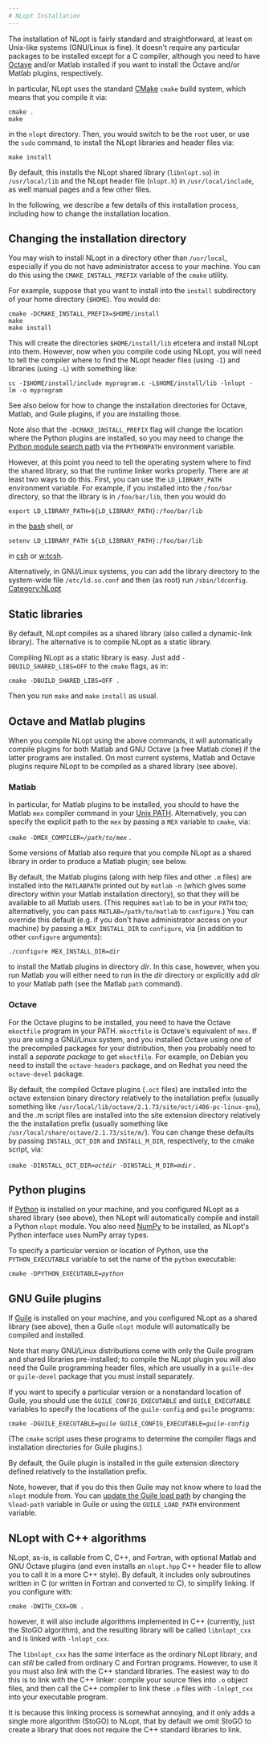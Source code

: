 ```yaml
---
# NLopt Installation
---
```


The installation of NLopt is fairly standard and straightforward, at least on Unix-like systems (GNU/Linux is fine). It doesn't require any particular packages to be installed except for a C compiler, although you need to have [Octave](https://en.wikipedia.org/wiki/GNU_Octave) and/or Matlab installed if you want to install the Octave and/or Matlab plugins, respectively.

In particular, NLopt uses the standard [CMake](https://cmake.org/) `cmake` build system, which means that you compile it via:

```
cmake .
make
```


in the `nlopt` directory. Then, you would switch to be the `root` user, or use the `sudo` command, to install the NLopt libraries and header files via:

```
make install
```


By default, this installs the NLopt shared library (`libnlopt.so`) in `/usr/local/lib` and the NLopt header file (`nlopt.h`) in `/usr/local/include`, as well manual pages and a few other files.

In the following, we describe a few details of this installation process, including how to change the installation location.

Changing the installation directory
-----------------------------------

You may wish to install NLopt in a directory other than `/usr/local`, especially if you do not have administrator access to your machine. You can do this using the `CMAKE_INSTALL_PREFIX` variable of the `cmake` utility.

For example, suppose that you want to install into the `install` subdirectory of your home directory (`$HOME`). You would do:

```
cmake -DCMAKE_INSTALL_PREFIX=$HOME/install
make
make install
```


This will create the directories `$HOME/install/lib` etcetera and install NLopt into them. However, now when you compile code using NLopt, you will need to tell the compiler where to find the NLopt header files (using `-I`) and libraries (using `-L`) with something like:

```
cc -I$HOME/install/include myprogram.c -L$HOME/install/lib -lnlopt -lm -o myprogram
```


See also below for how to change the installation directories for Octave, Matlab, and Guile plugins, if you are installing those.

Note also that the `-DCMAKE_INSTALL_PREFIX` flag will change the location where the Python plugins are installed, so you may need to change the [Python module search path](http://docs.python.org/tutorial/modules.html#the-module-search-path) via the `PYTHONPATH` environment variable.

However, at this point you need to tell the operating system where to find the shared library, so that the runtime linker works properly. There are at least two ways to do this. First, you can use the `LD_LIBRARY_PATH` environment variable. For example, if you installed into the `/foo/bar` directory, so that the library is in `/foo/bar/lib`, then you would do

```
export LD_LIBRARY_PATH=${LD_LIBRARY_PATH}:/foo/bar/lib
```


in the [bash](https://en.wikipedia.org/wiki/Bash) shell, or

```
setenv LD_LIBRARY_PATH ${LD_LIBRARY_PATH}:/foo/bar/lib
```


in [csh](https://en.wikipedia.org/wiki/csh) or [w:tcsh](https://en.wikipedia.org/wiki/tcsh).

Alternatively, in GNU/Linux systems, you can add the library directory to the system-wide file `/etc/ld.so.conf` and then (as root) run `/sbin/ldconfig`. [Category:NLopt](index.md)

Static libraries
----------------

By default, NLopt compiles as a shared library (also called a dynamic-link library). The alternative is to compile NLopt as a static library.

Compiling NLopt as a static library is easy. Just add `-DBUILD_SHARED_LIBS=OFF` to the `cmake` flags, as in:

```
cmake -DBUILD_SHARED_LIBS=OFF .
```


Then you run `make` and `make` `install` as usual.


Octave and Matlab plugins
-------------------------

When you compile NLopt using the above commands, it will automatically compile plugins for both Matlab and GNU Octave (a free Matlab clone) if the latter programs are installed. On most current systems, Matlab and Octave plugins require NLopt to be compiled as a shared library (see above).

### Matlab

In particular, for Matlab plugins to be installed, you should to have the Matlab `mex` compiler command in your [Unix PATH](http://kb.iu.edu/data/acar.html). Alternatively, you can specify the explicit path to the `mex` by passing a `MEX` variable to `cmake`, via:

`cmake -DMEX_COMPILER=`*`/path/to/mex`* .

Some versions of Matlab also require that you compile NLopt as a shared library in order to produce a Matlab plugin; see below.

By default, the Matlab plugins (along with help files and other `.m` files) are installed into the `MATLABPATH` printed out by `matlab` `-n` (which gives some directory within your Matlab installation directory), so that they will be available to all Matlab users. (This requires `matlab` to be in your `PATH` too; alternatively, you can pass `MATLAB=/path/to/matlab` to `configure`.) You can override this default (e.g. if you don't have administrator access on your machine) by passing a `MEX_INSTALL_DIR` to `configure`, via (in addition to other `configure` arguments):

`./configure MEX_INSTALL_DIR=`*`dir`*

to install the Matlab plugins in directory *dir*. In this case, however, when you run Matlab you will either need to run in the *dir* directory or explicitly add *dir* to your Matlab path (see the Matlab `path` command).

### Octave

For the Octave plugins to be installed, you need to have the Octave `mkoctfile` program in your PATH. `mkoctfile` is Octave's equivalent of `mex`. If you are using a GNU/Linux system, and you installed Octave using one of the precompiled packages for your distribution, then you probably need to install a *separate package* to get `mkoctfile`. For example, on Debian you need to install the `octave-headers` package, and on Redhat you need the `octave-devel` package.

By default, the compiled Octave plugins (`.oct` files) are installed into the octave extension binary directory relatively to the installation prefix (usually something like `/usr/local/lib/octave/2.1.73/site/oct/i486-pc-linux-gnu`), and the .m script files are installed into the site extension directory relatively the the installation prefix (usually something like `/usr/local/share/octave/2.1.73/site/m/`). You can change these defaults by passing `INSTALL_OCT_DIR` and `INSTALL_M_DIR`, respectively, to the cmake script, via:

`cmake -DINSTALL_OCT_DIR=`*`octdir`*` -DINSTALL_M_DIR=`*`mdir`* .


Python plugins
--------------

If [Python](https://en.wikipedia.org/wiki/Python_(programming_language)) is installed on your machine, and you configured NLopt as a shared library (see above), then NLopt will automatically compile and install a Python `nlopt` module. You also need [NumPy](https://en.wikipedia.org/wiki/NumPy) to be installed, as NLopt's Python interface uses NumPy array types.

To specify a particular version or location of Python, use the `PYTHON_EXECUTABLE` variable to set the name of the `python` executable:

`cmake -DPYTHON_EXECUTABLE=`*`python`*

GNU Guile plugins
-----------------

If [Guile](https://en.wikipedia.org/wiki/GNU_Guile) is installed on your machine, and you configured NLopt as a shared library (see above), then a Guile `nlopt` module will automatically be compiled and installed.

Note that many GNU/Linux distributions come with only the Guile program and shared libraries pre-installed; to compile the NLopt plugin you will also need the Guile programming header files, which are usually in a `guile-dev` or `guile-devel` package that you must install separately.

If you want to specify a particular version or a nonstandard location of Guile, you should use the `GUILE_CONFIG_EXECUTABLE` and `GUILE_EXECUTABLE` variables to specify the locations of the `guile-config` and `guile` programs:

`cmake -DGUILE_EXECUTABLE=`*`guile`*` GUILE_CONFIG_EXECUTABLE=`*`guile-config`*

(The `cmake` script uses these programs to determine the compiler flags and installation directories for Guile plugins.)

By default, the Guile plugin is installed in the guile extension directory defined relatively to the installation prefix.

Note, however, that if you do this then Guile may not know where to load the `nlopt` module from. You can [update the Guile load path](http://www.gnu.org/software/guile/manual/html_node/Build-Config.html) by changing the `%load-path` variable in Guile or using the `GUILE_LOAD_PATH` environment variable.

NLopt with C++ algorithms
-------------------------

NLopt, as-is, is callable from C, C++, and Fortran, with optional Matlab and GNU Octave plugins (and even installs an `nlopt.hpp` C++ header file to allow you to call it in a more C++ style). By default, it includes only subroutines written in C (or written in Fortran and converted to C), to simplify linking. If you configure with:

```
cmake -DWITH_CXX=ON .
```


however, it will also include algorithms implemented in C++ (currently, just the StoGO algorithm), and the resulting library will be called `libnlopt_cxx` and is linked with `-lnlopt_cxx`.

The `libnlopt_cxx` has the *same* interface as the ordinary NLopt library, and can *still* be called from ordinary C and Fortran programs. However, to use it you must also *link* with the C++ standard libraries. The easiest way to do this is to link with the C++ linker: compile your source files into `.o` object files, and then call the C++ compiler to link these `.o` files with `-lnlopt_cxx` into your executable program.

It is because this linking process is somewhat annoying, and it only adds a single more algorithm (StoGO) to NLopt, that by default we omit StoGO to create a library that does not require the C++ standard libraries to link.
